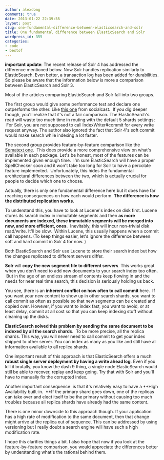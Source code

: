 ```yaml
---
author: alexdong
comments: true
date: 2013-01-22 22:39:58
layout: post
slug: one-fundamental-difference-between-elasticsearch-and-solr
title: One fundamental difference between ElasticSearch and Solr
wordpress_id: 355
categories:
- code
- bestof
---
```


**important update**: The recent release of Solr 4 has addressed the difference mentioned below. Now Solr handles replication similarly to ElasticSearch. Even better, a transaction log has been added for durabilities. So please be aware that the information below is more a comparison between ElasticSearch and Solr 3.  

Most of the articles comparing ElasticSearch and Solr fall into two groups.

The first group would give some performance test and declare one outperforms the other. Like [this one](http://blog.socialcast.com/realtime-search-solr-vs-elasticsearch/) from socialcast.  If you dig deeper though, you'll realize that it's not a fair comparison. The ElasticSearch's read will waste too much time in routing with the default 5 shards settings;  For Solr, you are not supposed to call IndexWriter#commit for every write request anyway. The author also ignored the fact that Solr 4's soft commit would make search while indexing a lot faster.

The second group provides feature-by-feature comparison like the [Sematext one](http://blog.sematext.com/2012/08/23/solr-vs-elasticsearch-part-1-overview/).  This does provide a more comprehensive view on what's available in each package. Let's be honest, most of the features can be implemented given enough time.  I'm sure ElasticSearch will have a proper SpellChecker soon and it won't take too long for Solr to have a percolate feature implemented.  Unfortunately, this hides the fundamental architectural differences between the two, which is actually crucial for people to decide which one to choose.

Actually, there is only one fundamental difference here but it does have far reaching consequences on how each would perform. **The difference is how the distributed replication works**.

To understand this, you have to look at Lucene's index on disk first. Lucene stores its search index in immutable segments and then **as more documents are indexed, these immutable segments will be merged into new, and more efficient, ones.**  Inevitably, this will incur non-trivial disk read/write. It'll be slow.  Within Lucene, this usually happens when a commit call happens. (To keep things easier, let's ignore the difference between soft and hard commit in Solr 4 for now. )

Both ElasticSearch and Solr use Lucene to store their search index but how the changes replicated to different servers differ.

**Solr** will **copy the new segment file to different servers**. This works great when you don't need to add new documents to your search index too often.  But in the age of an endless stream of contents keep flowing in and the needs for near real time search, this decision is seriously holding us back.

You see, there is an **inherent conflict on how often to call commit** here.  If you want your new content to show up in other search shards, you want to call commit as often as possible so that new segments can be created and copied over. However, if you want to index fast, you want to avoid, or at least delay, commit at all cost so that you can keep indexing stuff without cleaning up the disks.

**ElasticSearch solved this problem by sending the same document to be indexed by all the search shards.**  To be more precise, all the replica shards. This way, you will never need to call commit to get your index shipped to other server. You can index as many as you like and still have all information available to all replica shards.

One important result of this approach is that ElasticSearch offers a much **robust single server deployment by having a write ahead log**. Even if you kill it brutally, you know the dash 9 thing, a single node ElasticSearch would still be able to recover, replay and keep going. Try that with Solr and you'll have to manually fix the corrupted index.

Another important consequence  is that it's relatively easy to have a **High Availability built-in.  **If the primary shard goes down, one of the replicas can take over and elect itself to be the primary without causing too much troubles because all replica shards have already had the same content.

There is one minor downside to this approach though. If your application has a high rate of modification to the same document, then that change might arrive at the replica out of sequence. This can be addressed by using versioning but I really doubt a search engine will have such a high modification rate.

I hope this clarifies things a bit. I also hope that now if you look at the feature-by-feature comparison, you would appreciate the differences better by understanding what's the rational behind them.
